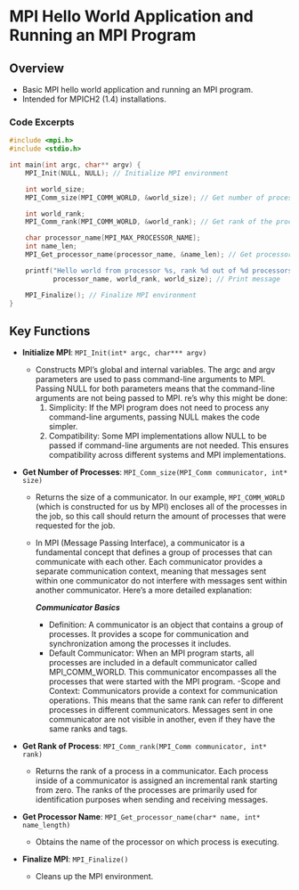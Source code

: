 # MPI Hello World Application and Running an MPI Program

## Overview
- Basic MPI hello world application and running an MPI program.
- Intended for MPICH2 (1.4) installations.


### Code Excerpts
```cpp
#include <mpi.h>
#include <stdio.h>

int main(int argc, char** argv) {
    MPI_Init(NULL, NULL); // Initialize MPI environment

    int world_size;
    MPI_Comm_size(MPI_COMM_WORLD, &world_size); // Get number of processes

    int world_rank;
    MPI_Comm_rank(MPI_COMM_WORLD, &world_rank); // Get rank of the process

    char processor_name[MPI_MAX_PROCESSOR_NAME];
    int name_len;
    MPI_Get_processor_name(processor_name, &name_len); // Get processor name

    printf("Hello world from processor %s, rank %d out of %d processors\n",
           processor_name, world_rank, world_size); // Print message

    MPI_Finalize(); // Finalize MPI environment
}

```
## Key Functions

- **Initialize MPI**: 
    `MPI_Init(int* argc, char*** argv)`
  - Constructs MPI’s global and internal variables. The argc and argv parameters are used to pass command-line arguments to MPI. Passing NULL for both parameters means that the command-line arguments are not being passed to MPI. re’s why this might be done:
    1. Simplicity: If the MPI program does not need to process any command-line arguments, passing NULL makes the code simpler.
    2. Compatibility: Some MPI implementations allow NULL to be passed if command-line arguments are not needed. This ensures compatibility across different systems and MPI implementations.

- **Get Number of Processes**: 
    `MPI_Comm_size(MPI_Comm communicator, int* size)`
  - Returns the size of a communicator. In our example, `MPI_COMM_WORLD` (which is constructed for us by MPI) encloses all of the processes in the job, so this call should return the amount of processes that were requested for the job.
  - In MPI (Message Passing Interface), a communicator is a fundamental concept that defines a group of processes that can communicate with each other. Each communicator provides a separate communication context, meaning that messages sent within one communicator do not interfere with messages sent within another communicator. Here’s a more detailed explanation:

    ***Communicator Basics***
    - Definition: A communicator is an object that contains a group of processes. It provides a scope for communication and synchronization among the processes it includes.
    - Default Communicator: When an MPI program starts, all processes are included in a default communicator called MPI_COMM_WORLD. This communicator encompasses all the processes that were started with the MPI program.
    -Scope and Context: Communicators provide a context for communication operations. This means that the same rank can refer to different processes in different communicators. Messages sent in one communicator are not visible in another, even if they have the same ranks and tags.



- **Get Rank of Process**: 
    `MPI_Comm_rank(MPI_Comm communicator, int* rank)`
  - Returns the rank of a process in a communicator. Each process inside of a communicator is assigned an incremental rank starting from zero. The ranks of the processes are primarily used for identification purposes when sending and receiving messages.

- **Get Processor Name**: 
    `MPI_Get_processor_name(char* name, int* name_length)`
  - Obtains the name of the processor on which process is executing.

- **Finalize MPI**: 
    `MPI_Finalize()`
  - Cleans up the MPI environment.


